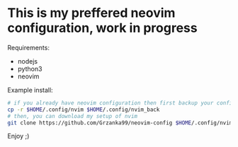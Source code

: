 # This is my preffered neovim configuration, work in progress

Requirements:

- nodejs
- python3
- neovim

Example install:

```bash
# if you already have neovim configuration then first backup your config files
cp -r $HOME/.config/nvim $HOME/.config/nvim_back
# then, you can download my setup of nvim
git clone https://github.com/Grzanka99/neovim-config $HOME/.config/nvim
```

Enjoy ;)
